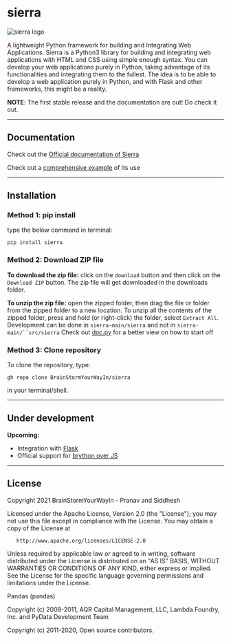 # sierra

![sierra logo](https://github.com/BrainStormYourWayIn/pyramid/blob/main/logo.jpg)

A lightweight Python framework for building and Integrating Web Applications.
Sierra is a Python3 library for building and integrating web applications with HTML and CSS using simple enough syntax. You can develop your web applications purely in Python, taking advantage of its functionalities and integrating them to the fullest. The idea is to be able to develop a web application purely in Python, and with Flask and other frameworks, this might be a reality.

**NOTE**: The first stable release and the documentation are out! Do check it out.

________________________________

## Documentation

Check out the [Official documentation of Sierra](https://brainstormyourwayin.github.io/sierra.github.io/)

Check out a [comprehensive example](https://github.com/BrainStormYourWayIn/sierra_doc/blob/main/doc.py) of its use

________________________________


## Installation

### Method 1: pip install

type the below command in terminal:

`pip install sierra`

### Method 2: Download ZIP file

**To download the zip file:** click on the `download` button and then click on the `Download ZIP` button. The zip file will get downloaded in the downloads folder.

**To unzip the zip file:** open the zipped folder, then drag the file or folder from the zipped folder to a new location. To unzip all the contents of the zipped folder, press and hold (or right-click) the folder, select `Extract All`. Development can be done in `sierra-main/sierra` and not in `sierra-main/``src/sierra`
Check out [doc.py](https://github.com/BrainStormYourWayIn/sierra_doc/blob/main/doc.py) for a better view on how to start off

### Method 3: Clone repository

To clone the repository, type:

`gh repo clone BrainStormYourWayIn/sierra`

in your terminal/shell.


_______________________________

## Under development



**Upcoming:**

- Integration with [Flask](https://palletsprojects.com/p/flask/)
- Official support for [brython over JS](https://brython.info)

________________________________

## License

   Copyright 2021 BrainStormYourWayIn - Pranav and Siddhesh

   Licensed under the Apache License, Version 2.0 (the "License");
   you may not use this file except in compliance with the License.
   You may obtain a copy of the License at

       http://www.apache.org/licenses/LICENSE-2.0

   Unless required by applicable law or agreed to in writing, software
   distributed under the License is distributed on an "AS IS" BASIS,
   WITHOUT WARRANTIES OR CONDITIONS OF ANY KIND, either express or implied.
   See the License for the specific language governing permissions and
   limitations under the License.
   
   


Pandas (pandas)

Copyright (c) 2008-2011, AQR Capital Management, LLC, Lambda Foundry, Inc. and PyData Development Team

Copyright (c) 2011-2020, Open source contributors.
